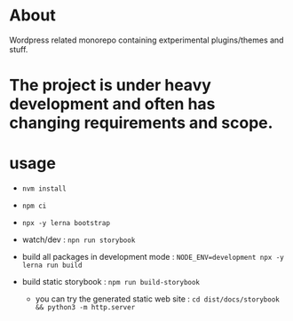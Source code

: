 # About

Wordpress related monorepo containing extperimental plugins/themes and stuff.

# The project is under heavy development and often has changing requirements and scope.

# usage

- `nvm install`

- `npm ci`

- `npx -y lerna bootstrap`

- watch/dev : `npn run storybook`

- build all packages in development mode : `NODE_ENV=development npx -y lerna run build`

- build static storybook : `npm run build-storybook`

  - you can try the generated static web site : `cd dist/docs/storybook && python3 -m http.server`
